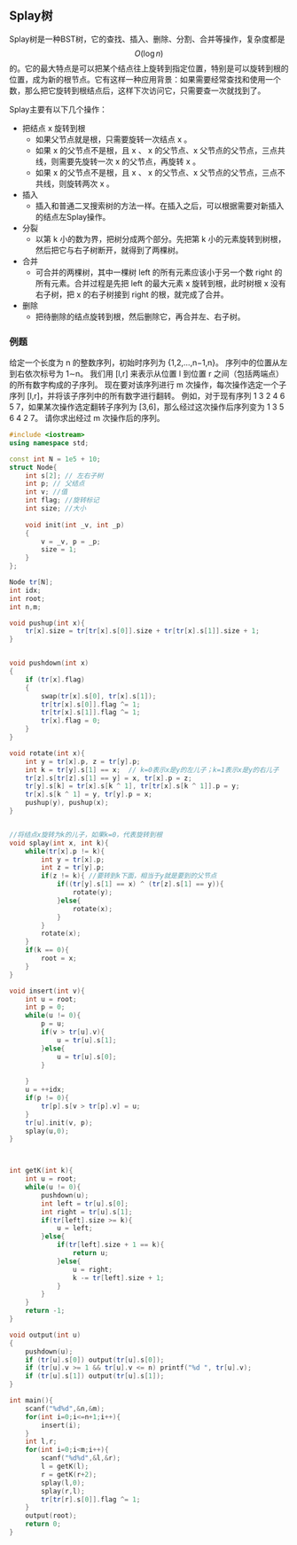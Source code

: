 ## Splay树

Splay树是一种BST树，它的查找、插入、删除、分割、合并等操作，复杂度都是$$O(\log n)$$的。它的最大特点是可以把某个结点往上旋转到指定位置，特别是可以旋转到根的位置，成为新的根节点。它有这样一种应用背景：如果需要经常查找和使用一个数，那么把它旋转到根结点后，这样下次访问它，只需要查一次就找到了。

Splay主要有以下几个操作：

- 把结点 x 旋转到根
    - 如果父节点就是根，只需要旋转一次结点 x 。
    - 如果 x 的父节点不是根，且 x 、 x 的父节点、x 父节点的父节点，三点共线，则需要先旋转一次 x 的父节点，再旋转 x 。
    - 如果 x 的父节点不是根，且 x 、 x 的父节点、x 父节点的父节点，三点不共线，则旋转两次 x 。
- 插入
    - 插入和普通二叉搜索树的方法一样。在插入之后，可以根据需要对新插入的结点左Splay操作。
- 分裂
    - 以第 k 小的数为界，把树分成两个部分。先把第 k 小的元素旋转到树根，然后把它与右子树断开，就得到了两棵树。
- 合并
    - 可合并的两棵树，其中一棵树 left 的所有元素应该小于另一个数 right 的所有元素。合并过程是先把 left 的最大元素 x 旋转到根，此时树根 x 没有右子树，把 x 的右子树接到 right 的根，就完成了合并。
- 删除
    - 把待删除的结点旋转到根，然后删除它，再合并左、右子树。

### 例题

给定一个长度为 n 的整数序列，初始时序列为 {1,2,…,n−1,n}。
序列中的位置从左到右依次标号为 1∼n。
我们用 [l,r] 来表示从位置 l 到位置 r 之间（包括两端点）的所有数字构成的子序列。
现在要对该序列进行 m 次操作，每次操作选定一个子序列 [l,r]，并将该子序列中的所有数字进行翻转。
例如，对于现有序列 1 3 2 4 6 5 7，如果某次操作选定翻转子序列为 [3,6]，那么经过这次操作后序列变为 1 3 5 6 4 2 7。
请你求出经过 m 次操作后的序列。

```cpp
#include <iostream>
using namespace std;

const int N = 1e5 + 10;
struct Node{
    int s[2]; // 左右子树
    int p; // 父结点
    int v; //值
    int flag; //旋转标记
    int size; //大小
    
    void init(int _v, int _p)
    {
        v = _v, p = _p;
        size = 1;
    }
};

Node tr[N];
int idx;
int root;
int n,m;

void pushup(int x){
    tr[x].size = tr[tr[x].s[0]].size + tr[tr[x].s[1]].size + 1;
}


void pushdown(int x)
{
    if (tr[x].flag)
    {
        swap(tr[x].s[0], tr[x].s[1]);
        tr[tr[x].s[0]].flag ^= 1;
        tr[tr[x].s[1]].flag ^= 1;
        tr[x].flag = 0;
    }
}

void rotate(int x){
    int y = tr[x].p, z = tr[y].p;
    int k = tr[y].s[1] == x;  // k=0表示x是y的左儿子；k=1表示x是y的右儿子
    tr[z].s[tr[z].s[1] == y] = x, tr[x].p = z;
    tr[y].s[k] = tr[x].s[k ^ 1], tr[tr[x].s[k ^ 1]].p = y;
    tr[x].s[k ^ 1] = y, tr[y].p = x;
    pushup(y), pushup(x);
}


//将结点x旋转为k的儿子，如果k=0，代表旋转到根
void splay(int x, int k){
    while(tr[x].p != k){
        int y = tr[x].p;
        int z = tr[y].p;
        if(z != k){ //要转到k下面，相当于y就是要到的父节点
            if((tr[y].s[1] == x) ^ (tr[z].s[1] == y)){
                rotate(y);
            }else{
                rotate(x);
            }
        }
        rotate(x);
    }
    if(k == 0){
        root = x;
    }
}

void insert(int v){
    int u = root;
    int p = 0;
    while(u != 0){
        p = u;
        if(v > tr[u].v){
            u = tr[u].s[1];
        }else{
            u = tr[u].s[0];
        }
        
    }
    u = ++idx;
    if(p != 0){
        tr[p].s[v > tr[p].v] = u;
    }
    tr[u].init(v, p);
    splay(u,0);
}



int getK(int k){
    int u = root;
    while(u != 0){
        pushdown(u);
        int left = tr[u].s[0];
        int right = tr[u].s[1];
        if(tr[left].size >= k){
            u = left;
        }else{
            if(tr[left].size + 1 == k){
                return u;
            }else{
                u = right;
                k -= tr[left].size + 1;
            }
        }
    }
    return -1;
}

void output(int u)
{
    pushdown(u);
    if (tr[u].s[0]) output(tr[u].s[0]);
    if (tr[u].v >= 1 && tr[u].v <= n) printf("%d ", tr[u].v);
    if (tr[u].s[1]) output(tr[u].s[1]);
}

int main(){
    scanf("%d%d",&n,&m);
    for(int i=0;i<=n+1;i++){
        insert(i);
    }
    int l,r;
    for(int i=0;i<m;i++){
        scanf("%d%d",&l,&r);
        l = getK(l);
        r = getK(r+2);
        splay(l,0);
        splay(r,l);
        tr[tr[r].s[0]].flag ^= 1;
    }
    output(root);
    return 0;
}
```